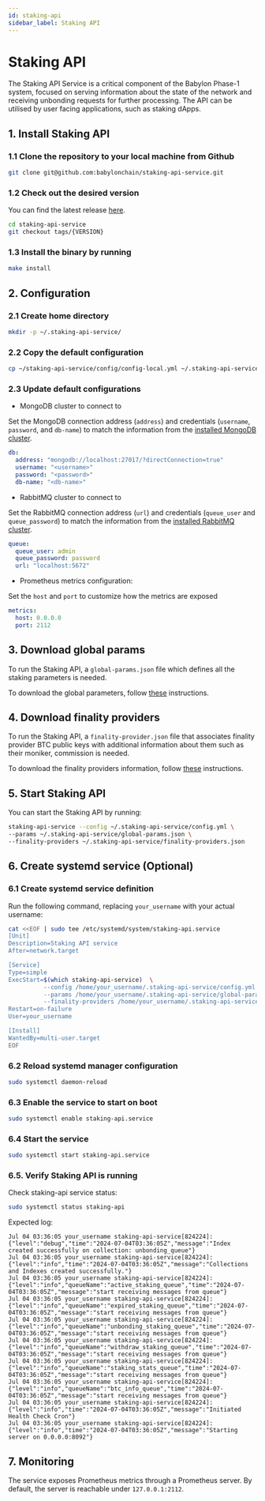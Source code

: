 ```yaml
---
id: staking-api
sidebar_label: Staking API
---
```

# Staking API

The Staking API Service is a critical component of the Babylon Phase-1 system,
focused on serving information about the state of the network
and receiving unbonding requests for further processing.
The API can be utilised by user facing applications, such as staking dApps.

## 1. Install Staking API

### 1.1 Clone the repository to your local machine from Github

```bash
git clone git@github.com:babylonchain/staking-api-service.git
```

### 1.2 Check out the desired version

You can find the latest release
[here](https://github.com/babylonchain/staking-api-service/releases).

```bash
cd staking-api-service
git checkout tags/{VERSION}
```

### 1.3 Install the binary by running

```bash
make install
```

## 2. Configuration

### 2.1 Create home directory

```bash
mkdir -p ~/.staking-api-service/
```

### 2.2 Copy the default configuration

```bash
cp ~/staking-api-service/config/config-local.yml ~/.staking-api-service/config.yml
```

### 2.3 Update default configurations

- MongoDB cluster to connect to

Set the MongoDB connection address (`address`)
and credentials (`username`, `password`, and `db-name`) to match
the information from the
[installed MongoDB cluster](../infra/mongodb.md).

```yml
db:
  address: "mongodb://localhost:27017/?directConnection=true"
  username: "<username>"
  password: "<password>"
  db-name: "<db-name>"
```

- RabbitMQ cluster to connect to

Set the RabbitMQ connection address (`url`)
and credentials (`queue_user` and `queue_password`)
to match the information from the
[installed RabbitMQ cluster](../infra/rabbitmq.md).

```yml
queue:
  queue_user: admin
  queue_password: password
  url: "localhost:5672"
```

- Prometheus metrics configuration:

Set the `host` and `port` to customize how the metrics are exposed

```yml
metrics:
  host: 0.0.0.0
  port: 2112
```

## 3. Download global params

To run the Staking API, a `global-params.json` file
which defines all the staking parameters is needed.

To download the global parameters,
follow [these](../global-system-configuration.md#staking-parameters) instructions.

## 4. Download finality providers

To run the Staking API, a `finality-provider.json` file
that associates finality provider
BTC public keys with additional information about them such
as their moniker, commission is needed.

To download the finality providers information,
follow [these](../global-system-configuration.md#2-finality-providers)
instructions.

## 5. Start Staking API

You can start the Staking API by running:

```bash
staking-api-service --config ~/.staking-api-service/config.yml \
--params ~/.staking-api-service/global-params.json \
--finality-providers ~/.staking-api-service/finality-providers.json
```

## 6. Create systemd service (Optional)

### 6.1 Create systemd service definition

Run the following command, replacing `your_username` with your actual username:

```bash
cat <<EOF | sudo tee /etc/systemd/system/staking-api.service
[Unit]
Description=Staking API service
After=network.target

[Service]
Type=simple
ExecStart=$(which staking-api-service)  \
          --config /home/your_username/.staking-api-service/config.yml \
          --params /home/your_username/.staking-api-service/global-params.json \
          --finality-providers /home/your_username/.staking-api-service/finality-providers.json
Restart=on-failure
User=your_username

[Install]
WantedBy=multi-user.target
EOF
```

### 6.2 Reload systemd manager configuration

```bash
sudo systemctl daemon-reload
```

### 6.3 Enable the service to start on boot

```bash
sudo systemctl enable staking-api.service
```

### 6.4 Start the service

```bash
sudo systemctl start staking-api.service
```

### 6.5. Verify Staking API is running

Check staking-api service status:

```bash
sudo systemctl status staking-api
```

Expected log:

```accesslog
Jul 04 03:36:05 your_username staking-api-service[824224]: {"level":"debug","time":"2024-07-04T03:36:05Z","message":"Index created successfully on collection: unbonding_queue"}
Jul 04 03:36:05 your_username staking-api-service[824224]: {"level":"info","time":"2024-07-04T03:36:05Z","message":"Collections and Indexes created successfully."}
Jul 04 03:36:05 your_username staking-api-service[824224]: {"level":"info","queueName":"active_staking_queue","time":"2024-07-04T03:36:05Z","message":"start receiving messages from queue"}
Jul 04 03:36:05 your_username staking-api-service[824224]: {"level":"info","queueName":"expired_staking_queue","time":"2024-07-04T03:36:05Z","message":"start receiving messages from queue"}
Jul 04 03:36:05 your_username staking-api-service[824224]: {"level":"info","queueName":"unbonding_staking_queue","time":"2024-07-04T03:36:05Z","message":"start receiving messages from queue"}
Jul 04 03:36:05 your_username staking-api-service[824224]: {"level":"info","queueName":"withdraw_staking_queue","time":"2024-07-04T03:36:05Z","message":"start receiving messages from queue"}
Jul 04 03:36:05 your_username staking-api-service[824224]: {"level":"info","queueName":"staking_stats_queue","time":"2024-07-04T03:36:05Z","message":"start receiving messages from queue"}
Jul 04 03:36:05 your_username staking-api-service[824224]: {"level":"info","queueName":"btc_info_queue","time":"2024-07-04T03:36:05Z","message":"start receiving messages from queue"}
Jul 04 03:36:05 your_username staking-api-service[824224]: {"level":"info","time":"2024-07-04T03:36:05Z","message":"Initiated Health Check Cron"}
Jul 04 03:36:05 your_username staking-api-service[824224]: {"level":"info","time":"2024-07-04T03:36:05Z","message":"Starting server on 0.0.0.0:8092"}
```

## 7. Monitoring

The service exposes Prometheus metrics through a Prometheus server.
By default, the server is reachable under `127.0.0.1:2112`.
